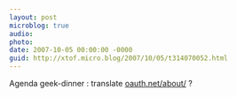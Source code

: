 ```yaml
---
layout: post
microblog: true
audio: 
photo: 
date: 2007-10-05 00:00:00 -0000
guid: http://xtof.micro.blog/2007/10/05/t314070052.html
---
```

Agenda geek-dinner : translate [oauth.net/about/](http://oauth.net/about/) ?
